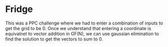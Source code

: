# Fridge

This was a PPC challenge where we had to enter a combination of inputs to get the grid to be 0. Once we understand that entering a coordinate is equivalnet to vector addition in GF(N), we can use gaussian elimination to find the solution to get the vectors to sum to 0.
